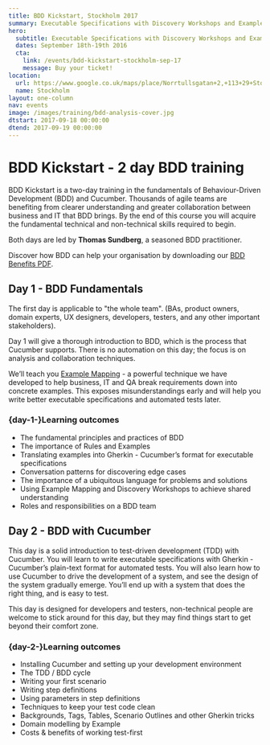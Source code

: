 ```yaml
---
title: BDD Kickstart, Stockholm 2017
summary: Executable Specifications with Discovery Workshops and Example Mapping
hero:
  subtitle: Executable Specifications with Discovery Workshops and Example Mapping
  dates: September 18th-19th 2016
  cta:
    link: /events/bdd-kickstart-stockholm-sep-17
    message: Buy your ticket!
location:
  url: https://www.google.co.uk/maps/place/Norrtullsgatan+2,+113+29+Stockholm,+Sweden/@59.341659,18.0502359,17z/data=!3m1!4b1!4m5!3m4!1s0x465f9d6f7618f9f9:0x7ede496b86a44cc5!8m2!3d59.341659!4d18.0524246
  name: Stockholm
layout: one-column
nav: events
image: /images/training/bdd-analysis-cover.jpg
dtstart: 2017-09-18 00:00:00
dtend: 2017-09-19 00:00:00
---
```

# BDD Kickstart - 2 day BDD training

BDD Kickstart is a two-day training in the fundamentals of Behaviour-Driven Development (BDD) and Cucumber. Thousands of agile teams are benefiting from clearer understanding and greater collaboration between business and IT that BDD brings. By the end of this course you will acquire the fundamental technical and non-technical skills required to begin.

Both days are led by **Thomas Sundberg**, a seasoned BDD practitioner.

Discover how BDD can help your organisation by downloading our [BDD Benefits PDF](https://cucumber.io/bdd-benefits.pdf).

## Day 1 - BDD Fundamentals

The first day is applicable to "the whole team".  (BAs, product owners, domain experts, UX designers, developers, testers, and any other important stakeholders).

Day 1 will give a thorough introduction to BDD, which is the process that Cucumber supports. There is no automation on this day; the focus is on analysis and collaboration techniques.

We’ll teach you [Example Mapping](https://cucumber.io/blog/2015/12/08/example-mapping-introduction) - a powerful technique we have developed to help business, IT and QA break requirements down into concrete examples. This exposes misunderstandings early and will help you write better executable specifications and automated tests later.

### {day-1-}Learning outcomes

* The fundamental principles and practices of BDD
* The importance of Rules and Examples
* Translating examples into Gherkin - Cucumber’s format for executable specifications
* Conversation patterns for discovering edge cases
* The importance of a ubiquitous language for problems and solutions
* Using Example Mapping and Discovery Workshops to achieve shared understanding
* Roles and responsibilities on a BDD team


## Day 2 - BDD with Cucumber

This day is a solid introduction to test-driven development (TDD) with Cucumber. You will learn to write executable specifications with Gherkin - Cucumber’s plain-text format for automated tests. You will also learn how to use Cucumber to drive the development of a system, and see the design of the system gradually emerge. You’ll end up with a system that does the right thing, and is easy to test.

This day is designed for developers and testers, non-technical people are welcome to stick around for this day, but they may find things start to get beyond their comfort zone.

### {day-2-}Learning outcomes
* Installing Cucumber and setting up your development environment
* The TDD / BDD cycle
* Writing your first scenario
* Writing step definitions
* Using parameters in step definitions
* Techniques to keep your test code clean
* Backgrounds, Tags, Tables, Scenario Outlines and other Gherkin tricks
* Domain modelling by Example
* Costs & benefits of working test-first

<!--- 
(This is also a comment.)
-->
